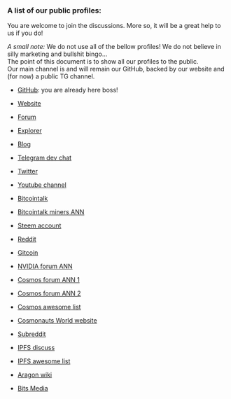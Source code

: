 ### A list of our public profiles:

You are welcome to join the discussions. More so, it will be a great help to us if you do!

*A small note:* 
We do not use all of the bellow profiles! We do not believe in silly marketing and bullshit bingo... <br>
The point of this document is to show all our profiles to the public. <br>
Our main channel is and will remain our GitHub, backed by our website and (for now) a public TG channel.

- [GitHub](https://github.com/cybercongress): you are already here boss!

- [Website](https://cybercongress.ai/)

- [Forum](https://ai.cybercongress.ai/)

- [Explorer](https://cyberd.ai/)

- [Blog](https://cybercongress.ai/post/)

- [Telegram dev chat](https://t.me/fuckgoogle)

- [Twitter](https://twitter.com/cyber_devs)

- [Youtube channel](https://www.youtube.com/channel/UCXgkFmGLhUcXSTp6d4cWEvg/featured)

- [Bitcointalk](https://bitcointalk.org/index.php?topic=5199195)

- [Bitcointalk miners ANN](https://bitcointalk.org/index.php?topic=5198920.0)

- [Steem account](https://steemit.com/@cybercongress)

- [Reddit](https://www.reddit.com/r/cybercongress/)

- [Gitcoin](https://gitcoin.co/profile/cybercongress)

- [NVIDIA forum ANN](https://devtalk.nvidia.com/default/topic/1066194/cuda-programming-and-performance/cuda-cards-diversification-looking-for-ideas-validators-programmers-cyber-consensus-computer/)

- [Cosmos forum ANN 1](https://forum.cosmos.network/t/cyber-like-google-but-cyber-distributed-supercomputer-for-answers-looking-for-validators/2950)

- [Cosmos forum ANN 2](https://forum.cosmos.network/t/cyber-a-distributed-super-intelligence-for-provable-and-relevant-answers-explanations-wp-faq/3045)

- [Cosmos awesome list](https://github.com/cosmos/awesome)

- [Cosmonauts World website](https://cosmonauts.world/)

- [Subreddit](https://www.reddit.com/r/cybercongress/)

- [IPFS discuss](https://discuss.ipfs.io/t/a-consensus-computer-on-top-of-ipfs-that-uses-ipfs-hashes-to-create-cyberlinks/6786)

- [IPFS awesome list](https://github.com/ipfs/awesome-ipfs)

- [Aragon wiki](https://wiki.aragon.org/about/projects/)

- [Bits Media](https://forum.bits.media/index.php?/topic/160286-cyberlike-google-but-cyber-tendermint-a-distributed-supercomputer-for-answers/)
